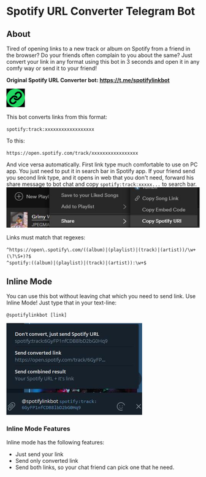 # Spotify URL Converter Telegram Bot

## About

Tired of opening links to a new track or album on Spotify from a friend in the browser? Do your friends often complain to you about the same? Just convert your link in any format using this bot in 3 seconds and open it in any comfy way or send it to your friend!
  
**Original Spotify URL Converter bot: https://t.me/spotifylinkbot**  
  
<img src="spotylinkbot/images/profile_pic.png" width="48">
  
This bot converts links from this format:  
  
`spotify:track:xxxxxxxxxxxxxxxxxx`  
  
To this:  
  
`https://open.spotify.com/track/xxxxxxxxxxxxxxxxx`
  
And vice versa automatically. First link type much comfortable to use on PC app. You just need to put it in search bar in Spotify app. If your friend send you second link type, and it opens in web that you don't need, forward his share message to bot chat and copy `spotify:track:xxxxx...` to search bar.  
![Share Link Example](spotylinkbot/images/share_example.jpg)  

Links must match that regexes:  
  
`^https://open\.spotify\.com/((album)|(playlist)|(track)|(artist))/\w+(\?\S+)?$`  
`^spotify:((album)|(playlist)|(track)|(artist)):\w+$`  
  
## Inline Mode

You can use this bot without leaving chat which you need to send link. Use Inline Mode! Just type that in your text-line:  
  
`@spotifylinkbot [link]`  
  
![Inline Mode Example](spotylinkbot/images/inline_help.jpg)  

### Inline Mode Features

Inline mode has the following features:  
  
* Just send your link  
* Send only converted link  
* Send both links, so your chat friend can pick one that he need.  
  
